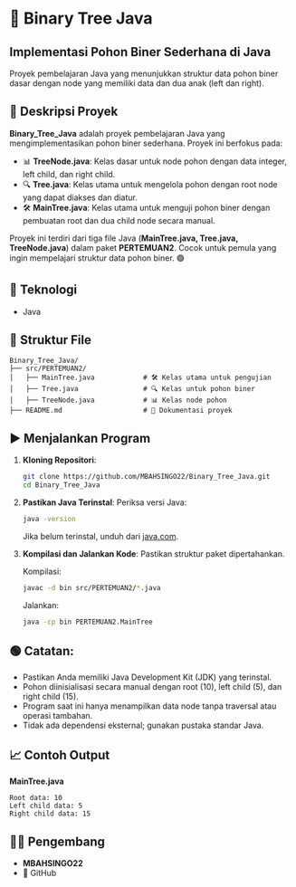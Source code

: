 # 📝 Binary Tree Java

## Implementasi Pohon Biner Sederhana di Java
Proyek pembelajaran Java yang menunjukkan struktur data pohon biner dasar dengan node yang memiliki data dan dua anak (left dan right).

## 📖 Deskripsi Proyek

**Binary_Tree_Java** adalah proyek pembelajaran Java yang mengimplementasikan pohon biner sederhana. Proyek ini berfokus pada:

- 📊 **TreeNode.java**: Kelas dasar untuk node pohon dengan data integer, left child, dan right child.
- 🔍 **Tree.java**: Kelas utama untuk mengelola pohon dengan root node yang dapat diakses dan diatur.
- 🛠️ **MainTree.java**: Kelas utama untuk menguji pohon biner dengan pembuatan root dan dua child node secara manual.

Proyek ini terdiri dari tiga file Java (**MainTree.java, Tree.java, TreeNode.java**) dalam paket **PERTEMUAN2**. Cocok untuk pemula yang ingin mempelajari struktur data pohon biner. 🟢

## 🧠 Teknologi
- Java

## 📂 Struktur File
```
Binary_Tree_Java/
├── src/PERTEMUAN2/
│   ├── MainTree.java            # 🛠️ Kelas utama untuk pengujian
│   ├── Tree.java                # 🔍 Kelas untuk pohon biner
│   ├── TreeNode.java            # 📊 Kelas node pohon
├── README.md                    # 📖 Dokumentasi proyek
```

## ▶️ Menjalankan Program

1. **Kloning Repositori**:
   ```bash
   git clone https://github.com/MBAHSINGO22/Binary_Tree_Java.git
   cd Binary_Tree_Java
   ```

2. **Pastikan Java Terinstal**: Periksa versi Java:
   ```bash
   java -version
   ```
   Jika belum terinstal, unduh dari [java.com](https://www.java.com).

3. **Kompilasi dan Jalankan Kode**:
   Pastikan struktur paket dipertahankan.

   Kompilasi:
   ```bash
   javac -d bin src/PERTEMUAN2/*.java
   ```

   Jalankan:
   ```bash
   java -cp bin PERTEMUAN2.MainTree
   ```

## 🟢 Catatan:
- Pastikan Anda memiliki Java Development Kit (JDK) yang terinstal.
- Pohon diinisialisasi secara manual dengan root (10), left child (5), dan right child (15).
- Program saat ini hanya menampilkan data node tanpa traversal atau operasi tambahan.
- Tidak ada dependensi eksternal; gunakan pustaka standar Java.

## 📈 Contoh Output
**MainTree.java**
```
Root data: 10
Left child data: 5
Right child data: 15
```

## 👨‍💻 Pengembang
- **MBAHSINGO22**
- 🔗 GitHub
